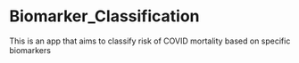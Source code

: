 # Biomarker_Classification

This is an app that aims to classify risk of COVID mortality based on specific biomarkers
